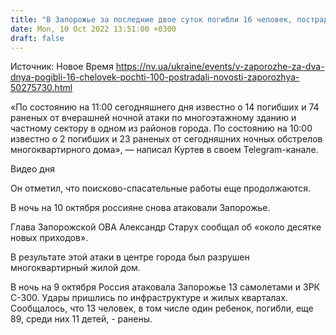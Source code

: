 ```yaml
---
title: "В Запорожье за последние двое суток погибли 16 человек, пострадали почти 100 — секретарь Запорожского горсовета"
date: Mon, 10 Oct 2022 13:51:00 +0300
draft: false
---
```

Источник: Новое Время https://nv.ua/ukraine/events/v-zaporozhe-za-dva-dnya-pogibli-16-chelovek-pochti-100-postradali-novosti-zaporozhya-50275730.html


«По состоянию на 11:00 сегодняшнего дня известно о 14 погибших и 74 раненых от вчерашней ночной атаки по многоэтажному зданию и частному сектору в одном из районов города. По состоянию на 10:00 известно о 2 погибших и 23 раненых от сегодняшних ночных обстрелов многоквартирного дома», — написал Куртев в своем Telegram-канале.

 Видео дня   

Он отметил, что поисково-спасательные работы еще продолжаются.

В ночь на 10 октября россияне снова атаковали Запорожье.

Глава Запорожской ОВА Александр Старух сообщал об «около десятке новых приходов».

В результате этой атаки в центре города был разрушен многоквартирный жилой дом.

В ночь на 9 октября Россия атаковала Запорожье 13 самолетами и ЗРК С-300. Удары пришлись по инфраструктуре и жилых кварталах. Сообщалось, что 13 человек, в том числе один ребенок, погибли, еще 89, среди них 11 детей, - ранены.
